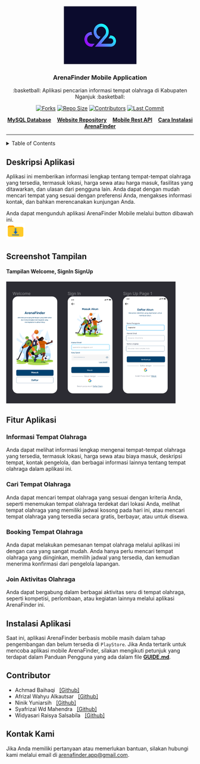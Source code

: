 <br>
<p align="center">
 <a href="https://www.youtube.com/watch?v=t9VWICGOD90&ab_channel=HITSRecords"><img src="images/logo-c2.png" alt="Logo Kelompok C2" width="195" height="155"></a>
</p>

<h3 align="center">ArenaFinder Mobile Application</h3>
<p align = "center">:basketball: Aplikasi pencarian informasi tempat olahraga di Kabupaten Nganjuk :basketball:</p>

<!-- Project Shields -->
<span align="center">

[![Forks][forks-shield]][forks-url]
[![Repo Size][repo-shield]][repo-url]
[![Contributors][contributors-shield]][contributors-url]
[![Last Commit][commit-shield]][commit-url]
  <!-- [![Stargazers][stars-shield]][stars-url] -->
  <!-- [![Issues][issues-shield]][issues-url] -->

[repo-shield]: https://img.shields.io/github/repo-size/haqiachd/ArenaFinder-Mobile.svg?style=for-the-badge
[repo-url]: https://img.shields.io/github/repo-size/haqiachd/ArenaFinder-Mobile.svg
[contributors-shield]: https://img.shields.io/github/contributors/haqiachd/ArenaFinder-Mobile.svg?style=for-the-badge
[contributors-url]: https://github.com/haqiachd/ArenaFinder-Mobile/graphs/contributors
[forks-shield]: https://img.shields.io/github/forks/haqiachd/ArenaFinder-Mobile.svg?style=for-the-badge
[forks-url]: https://github.com/haqiachd/ArenaFinder-Mobile/network/members
[stars-shield]: https://img.shields.io/github/stars/haqiachd/ArenaFinder-Mobile.svg?style=for-the-badge
[stars-url]: https://github.com/haqiachd/ArenaFinder-Mobile/stargazers
[commit-shield]: https://img.shields.io/github/last-commit/haqiachd/ArenaFinder-Mobile.svg?style=for-the-badge
[commit-url]: https://github.com/haqiachd/ArenaFinder-Mobile/commits
[issues-shield]: https://img.shields.io/github/issues/haqiachd/ArenaFinder-Mobile.svg?style=for-the-badge
[issues-url]: https://github.com/haqiachd/ArenaFinder-Mobile/issues

</span>

<p align="center">
<a href="https://drive.google.com/drive/folders/1c9xHuEOusnqJxNEYW4B3H-rG1FlXcvvt?usp=sharing" target="_blank" style="font-weight: bold;">MySQL Database</a>
&nbsp;&nbsp;
<a href="https://github.com/mahen-alim/ArenaFinder-Web" target="_blank" style="font-weight: bold;">Website Repository</a>
&nbsp;&nbsp;
<a href="https://github.com/haqiachd/ArenaFinder-Mobile-RestApi" target="_blank" style="font-weight: bold;">Mobile Rest API</a>
&nbsp;&nbsp;
<a href="https://github.com/haqiachd/ArenaFinder-Mobile/blob/main/GUIDE.md" target="_blank" style="font-weight: bold;">Cara Instalasi ArenaFinder</a>
</p>

---

<!-- Table of Contents -->
<details>
  <summary>Table of Contents</summary>
  <ol>
    <li><a href="#desc_project">Deskripsi Aplikasi</a></li>
    <li>
      <a href="#ss_app">Screenshot Tampilan</a>
      <ul>
        <li><a href="#ss_app">Tampilan 1</a></li>
      </ul>
    </li>
    <li>
    <a href="#fitur">Fitur Aplikasi</a>
      <ul>
        <li><a href="#informasi-tempat-olahraga">Informasi Tempat Olahraga</a></li>
        <li><a href="#cari-tempat-olahraga">Cari Tempat Olahraga</a></li>
        <li><a href="#booking-tempat-olahraga">Booking Tempat Olahraga</a></li>
        <li><a href="#join-aktivitas-olahraga">Join Aktivitas Olahraga</a></li>
      </ul>
    </li>
   <li><a href="#instalasi-aplikasi">Instalasi Aplikasi</a></li>
   <li>
    <a href="#contributor">Contributor</a>
      <ul>
        <li><a href="https://github.com/haqiachd">Achmad Baihaqi</a></li>
        <li><a href="https://github.com/afrizalalka">Afrizal Wahyu Alkautsar</a></li>
        <li><a href="https://github.com/yuniarsih">Ninik Yuniarsih</a></li>
        <li><a href="https://github.com/mahen-alim">Syafrizal Wd Mahendra</a></li>
        <li><a href="https://github.com/WidyaRaisyaSal17">Widyasari Raisya Salsabila</a></li>
      </ul>
    </li>
   <li><a href="#kontak-kami">Kontak Kami</a></li>
  </ol>
</details>


## Deskripsi Aplikasi <a name = "desc_project"></a>
Aplikasi ini memberikan informasi lengkap tentang tempat-tempat olahraga yang tersedia, termasuk lokasi, harga sewa atau harga masuk, fasilitas yang ditawarkan, dan ulasan dari pengguna lain. Anda dapat dengan mudah mencari tempat yang sesuai dengan preferensi Anda, mengakses informasi kontak, dan bahkan merencanakan kunjungan Anda.

Anda dapat mengunduh aplikasi ArenaFinder Mobile melalui button dibawah ini. <br>
<a href="https://drive.google.com/drive/folders/12XBjgQncHZMxfbNMwWyMXiRuxqCMvgA5?usp=sharing"><img src="images/download.png" alt="Logo Download ArenaFinder" width="50" height="45"></a>


## Screenshot Tampilan<a name = "ss_app"></a>

#### Tampilan Welcome, SignIn SignUp
![Tampilan Welcome, SignIn & SignUp](images/v-1/ss-1.png)

## Fitur Aplikasi <a name = "fitur"></a>

### Informasi Tempat Olahraga
Anda dapat melihat informasi lengkap mengenai tempat-tempat olahraga yang tersedia, termasuk lokasi, harga sewa atau biaya masuk, deskripsi tempat, kontak pengelola, dan berbagai informasi lainnya tentang tempat olahraga dalam aplikasi ini.

### Cari Tempat Olahraga
Anda dapat mencari tempat olahraga yang sesuai dengan kriteria Anda, seperti menemukan tempat olahraga terdekat dari lokasi Anda, melihat tempat olahraga yang memiliki jadwal kosong pada hari ini, atau mencari tempat olahraga yang tersedia secara gratis, berbayar, atau untuk disewa.

### Booking Tempat Olahraga
Anda dapat melakukan pemesanan tempat olahraga melalui aplikasi ini dengan cara yang sangat mudah. Anda hanya perlu mencari tempat olahraga yang diinginkan, memilih jadwal yang tersedia, dan kemudian menerima konfirmasi dari pengelola lapangan.

### Join Aktivitas Olahraga
Anda dapat bergabung dalam berbagai aktivitas seru di tempat olahraga, seperti kompetisi, perlombaan, atau kegiatan lainnya melalui aplikasi ArenaFinder ini.

## Instalasi Aplikasi
Saat ini, aplikasi ArenaFinder berbasis mobile masih dalam tahap pengembangan dan belum tersedia di ```PlayStore```. Jika Anda tertarik untuk mencoba aplikasi mobile ArenaFinder, silakan mengikuti petunjuk yang terdapat dalam Panduan Pengguna yang ada dalam file <a href="https://github.com/haqiachd/ArenaFinder-Mobile/blob/main/GUIDE.md" target="_blank" style="font-weight: bold;">GUIDE.md</a>.

## Contributor
- Achmad Baihaqi &nbsp; [[Github]](https://github.com/haqiachd)
- Afrizal Wahyu Alkautsar &nbsp; [[Github]](https://github.com/AfrizalAlka)
- Ninik Yuniarsih &nbsp; [[Github]](https://github.com/yuniarsih)
- Syafrizal Wd Mahendra &nbsp; [[Github]](https://github.com/mahen-alim)
- Widyasari Raisya Salsabila &nbsp; [[Github]](https://github.com/WidyaRaisyaSal17)

## Kontak Kami
Jika Anda memiliki pertanyaan atau memerlukan bantuan, silakan hubungi kami melalui email di [arenafinder.app@gmail.com](mailto:arenafinder.app@gmail.com).

